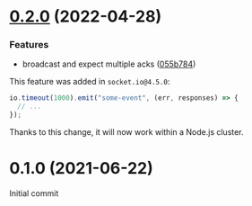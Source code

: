 # [0.2.0](https://github.com/socketio/socket.io-cluster-adapter/compare/0.1.0...0.2.0) (2022-04-28)


### Features

* broadcast and expect multiple acks ([055b784](https://github.com/socketio/socket.io-cluster-adapter/commit/055b7840d8cf88173d8299041ef3fafa9791c97a))

This feature was added in `socket.io@4.5.0`:

```js
io.timeout(1000).emit("some-event", (err, responses) => {
  // ...
});
```

Thanks to this change, it will now work within a Node.js cluster.



# 0.1.0 (2021-06-22)

Initial commit

